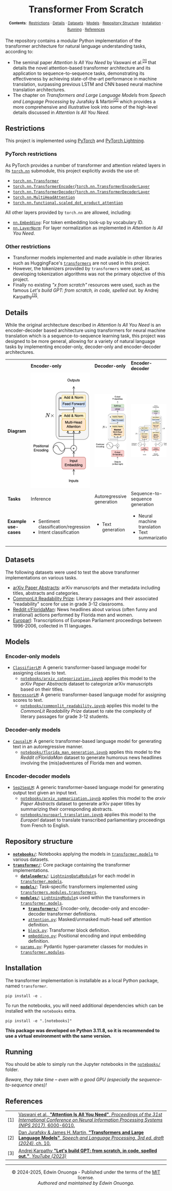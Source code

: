 <p align="center">
  <h1 align="center">Transformer From Scratch</h1>
</p>

<p align="center">
  <sup>
    <b>Contents</b>:&nbsp;
    <a href="#restrictions">Restrictions</a> ·
    <a href="#details">Details</a> ·
    <a href="#datasets">Datasets</a> ·
    <a href="#models">Models</a> ·
    <a href="#repository-structure">Repository Structure</a> ·
    <a href="#installation">Installation</a> ·
    <a href="#running">Running</a> ·
    <a href="#references">References</a>
  </sup>
</p>

The repository contains a modular Python implementation of the transformer architecture for natural language understanding tasks, according to:

- The seminal paper _Attention Is All You Need_ by Vaswani et al.<sup><a href="#references">[1]</a></sup> that details the novel attention-based transformer architecture and its application to sequence-to-sequence tasks, demonstrating its effectiveness by achieving state-of-the-art performance in machine translation, surpassing previous LSTM and CNN based neural machine translation architectures.
- The chapter on _Transformers and Large Language Models_ from _Speech and Language Processing_ by Jurafsky & Martin<sup><a href="#references">[2]</a></sup> which provides a more comprehensive and illustrative look into some of the high-level details discussed in _Attention Is All You Need_.

## Restrictions

This project is implemented using [PyTorch](https://pytorch.org/) and [PyTorch Lightning](https://lightning.ai/docs/pytorch/stable/).

### PyTorch restrictions

As PyTorch provides a number of transformer and attention related layers in its [`torch.nn`](https://pytorch.org/docs/stable/nn.html) submodule, this project explicitly avoids the use of:

- [`torch.nn.Transformer`](https://pytorch.org/docs/stable/generated/torch.nn.Transformer.html#torch.nn.Transformer)
- [`torch.nn.TransformerEncoder`](https://pytorch.org/docs/stable/generated/torch.nn.TransformerEncoder.html#torch.nn.TransformerEncoder)/[`torch.nn.TransformerEncoderLayer`](https://pytorch.org/docs/stable/generated/torch.nn.TransformerEncoderLayer.html#torch.nn.TransformerEncoderLayer)
- [`torch.nn.TransformerDecoder`](https://pytorch.org/docs/stable/generated/torch.nn.TransformerDecoder.html#torch.nn.TransformerDecoder)/[`torch.nn.TransformerDecoderLayer`](https://pytorch.org/docs/stable/generated/torch.nn.TransformerDecoderLayer.html#torch.nn.TransformerDecoderLayer)
- [`torch.nn.MultiHeadAttention`](https://pytorch.org/docs/stable/generated/torch.nn.MultiheadAttention.html#torch.nn.MultiheadAttention)
- [`torch.nn.functional.scaled_dot_product_attention`](https://pytorch.org/docs/stable/generated/torch.nn.functional.scaled_dot_product_attention.html#torch.nn.functional.scaled_dot_product_attention)

All other layers provided by `torch.nn` are allowed, including:

- [`nn.Embedding`](https://pytorch.org/docs/stable/generated/torch.nn.Embedding.html#torch.nn.Embedding): For token embedding look-up by vocabulary ID.
- [`nn.LayerNorm`](https://pytorch.org/docs/stable/generated/torch.nn.LayerNorm.html#torch.nn.LayerNorm): For layer normalization as implemented in _Attention Is All You Need_.

### Other restrictions

- Transformer models implemented and made available in other libraries such as HuggingFace's [`transformers`](https://huggingface.co/docs/transformers/en/index) are not used in this project.
- However, the tokenizers provided by `transformers` were used, as developing tokenization algorithms was not the primary objective of this project.
- Finally no existing _"x from scratch"_ resources were used, such as the famous _Let's build GPT: from scratch, in code, spelled out._ by Andrej Karpathy<sup><a href="#references">[3]</a></sup>.

## Details

While the original architecture described in _Attention Is All You Need_ is an encoder-decoder based architecture using transformers for neural machine translation which is a sequence-to-sequence learning task, this project was designed to be more general, allowing for a variety of natural language tasks by implementing encoder-only, decoder-only and encoder-decoder architectures.

<table>
    <tbody>
        <tr>
            <td></td>
            <td><b>Encoder-only</b></td>
            <td><b>Decoder-only</b></td>
            <td><b>Encoder-decoder</b></td>
        </tr>
        <tr>
            <td><b>Diagram</b></td>
            <td><img src="assets/encoder-only.svg"/></td>
            <td><img src="assets/decoder-only.svg"/></td>
            <td><img src="assets/encoder-decoder.svg"/></td>
        </tr>
        <tr>
            <td><b>Tasks</b></td>
            <td>Inference</td>
            <td>Autoregressive generation</td>
            <td>Sequence-to-sequence generation</td>
        </tr>
        <tr>
            <td><b>Example use-cases</b></td>
            <td>
                <ul>
                    <li>Sentiment classification/regression</li>
                    <li>Intent classification</li>
                </ul>
            </td>
            <td>
                <ul>
                    <li>Text generation</li>
                </ul>
            </td>
            <td>
                <ul>
                    <li>Neural machine translation</li>
                    <li>Text summarization</li>
                </ul>
            </td>
        </tr>
    </tbody>
</table>

## Datasets

The following datasets were used to test the above transformer implementations on various tasks.

- [arXiv Paper Abstracts](https://www.kaggle.com/datasets/spsayakpaul/arxiv-paper-abstracts): arXiv manuscripts and ther metadata including titles, abstracts and categories.
- [CommonLit Readability Prize](https://www.kaggle.com/competitions/commonlitreadabilityprize): Literary passages and their associated "readability" score for use in grade 3-12 classrooms.
- [Reddit r/FloridaMan](https://www.kaggle.com/datasets/bcruise/reddit-rfloridaman): News headlines about various (often funny and irrational) actions performed by Florida men and women.
- [Europarl](https://www.kaggle.com/datasets/nltkdata/europarl): Transcriptions of European Parliament proceedings between 1996-2006, collected in 11 languages.

## Models

### Encoder-only models

- [`ClassifierLM`](transformer/models/classifier.py): A generic transformer-based language model for assigning classes to text.
  - [`notebooks/arxiv_categorization.ipynb`](notebooks/arxiv_categorization.ipynb) applies this model to the _arXiv Paper Abstracts_ dataset to categorize arXiv manuscripts based on their titles.
- [`RegressorLM`](transformer/models/regressor.py): A generic transformer-based language model for assigning scores to text.
  - [`notebooks/commonlit_readability.ipynb`](notebooks/commonlit_readability.ipynb) applies this model to the _CommonLit Readability Prize_ dataset to rate the complexity of literary passages for grade 3-12 students.

### Decoder-only models

- [`CausalLM`](transformer/models/causal.py): A generic transformer-based language model for generating text in an autoregressive manner.
  - [`notebooks/florida_man_generation.ipynb`](notebooks/florida_man.ipynb) applies this model to the _Reddit r/FloridaMan_ dataset to generate humorous news headlines involving the (mis)adventures of Florida men and women.

### Encoder-decoder models

- [`Seq2SeqLM`](transformer/models/seq2seq.py): A generic transformer-based language model for generating output text given an input text.
  - [`notebooks/arxiv_summarization.ipynb`](notebooks/arxiv_summarization.ipynb) applies this model to the _arxiv Paper Abstracts_ dataset to generate arXiv paper titles by summarizing their corresponding abstracts.
  - [`notebooks/europarl_translation.ipynb`](notebooks/europarl_translation.ipynb) applies this model to the _Europarl_ dataset to translate transcribed parliamentiary proceedings from French to English.

## Repository structure

- [**`notebooks/`**](notebooks/): Notebooks applying the models in [`transformer.models`](transformer/models/) to various datasets.
- [**`transformer/`**](transformer/): Core package containing the transformer implementations.
  - [**`dataloaders/`**](transformer/dataloaders/): [`LightningDataModule`](https://lightning.ai/docs/pytorch/stable/data/datamodule.html)s for each model in [`transformer.models`](transformer/models/).
  - [**`models/`**](transformer/models/): Task-specific transformers implemented using [`transformers.modules.transformers`](transformer/modules/transformers/).
  - [**`modules/`**](transformer/modules/): [`LightningModule`](https://lightning.ai/docs/pytorch/stable/common/lightning_module.html)s used within the transformers in [`transformer.models`](transformer/models/).
    - [**`transformers/`**](transformer/modules/transformers/): Encoder-only, decoder-only and encoder-decoder transformer definitions.
    - [`attention.py`](transformer/modules/attention.py): Masked/unmasked multi-head self attention definition.
    - [`block.py`](transformer/modules/block.py): Transformer block definition.
    - [`embedding.py`](transformer/modules/embedding.py): Positional encoding and input embedding definition.
  - [`params.py`](transformer/modules/params.py): Pydantic hyper-parameter classes for modules in [`transformer.modules`](transformer/modules/).

## Installation

The transformer implementation is installable as a local Python package, named `transformer`.

```console
pip install -e .
```

To run the notebooks, you will need additional dependencies which can be installed with the `notebooks` extra.

```console
pip install -e ".[notebooks]"
```

**This package was developed on Python 3.11.8, so it is recommended to use a virtual environment with the same version.**

## Running

You should be able to simply run the Jupyter notebooks in the [`notebooks/`](notebooks/) folder.

_Beware, they take time – even with a good GPU (especially the sequence-to-sequence ones)!_

## References

<table>
    <tbody>
        <tr>
            <td>[1]</td>
            <td>
            <a href="https://dl.acm.org/doi/10.5555/3295222.3295349">Vaswani et al., <b>"Attention Is All You Need"</b>, <em>Proceedings of the 31st International Conference on Neural Information Processing Systems (NIPS 2017)</em>, 6000-6010.</a>
            </td>
        </tr>
        <tr>
            <td>[2]</td>
            <td>
            <a href="https://web.stanford.edu/~jurafsky/slp3/10.pdf">Dan Jurafsky & James H. Martin, <b>"Transformers and Large Language Models"</b>, <em>Speech and Language Processing, 3rd ed. draft (2024)</em>, ch. 10.</a>
            </td>
        </tr>
        <tr>
            <td>[3]</td>
            <td>
            <a href="https://www.youtube.com/watch?v=kCc8FmEb1nY">Andrej Karpathy <b>"Let's build GPT: from scratch, in code, spelled out."</b>, <em>YouTube (2023)</em></a>
            </td>
        </tr>
    </tbody>
</table>

---

<p align="center">
  &copy; 2024-2025, Edwin Onuonga - Published under the terms of the <a href="https://opensource.org/licenses/MIT">MIT</a> license.<br/>
  <em>Authored and maintained by Edwin Onuonga.</em>
</p>
